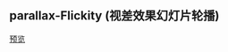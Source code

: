 ## parallax-Flickity (视差效果幻灯片轮播)

[预览](https://nooodev.github.io/Frontend-Library/packages/parallax-Flickity/)
